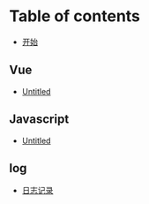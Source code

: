 # Table of contents

* [开始](README.md)

## Vue

* [Untitled](vue/untitled.md)

## Javascript

* [Untitled](javascript/untitled.md)

## log

* [日志记录](log/untitled.md)


